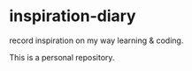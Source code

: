 # inspiration-diary
record inspiration on my way learning &amp; coding.

This is a personal repository.
